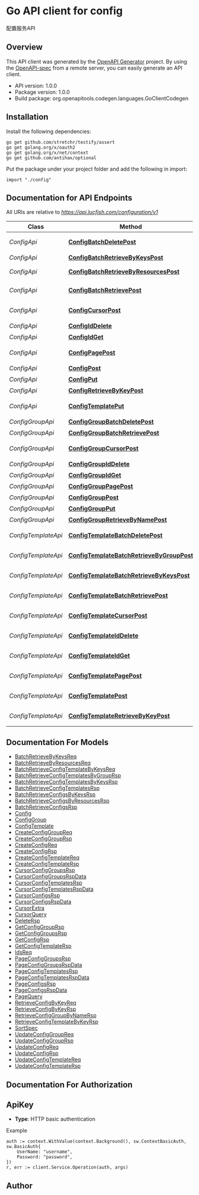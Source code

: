 # Go API client for config

配置服务API

## Overview
This API client was generated by the [OpenAPI Generator](https://openapi-generator.tech) project.  By using the [OpenAPI-spec](https://www.openapis.org/) from a remote server, you can easily generate an API client.

- API version: 1.0.0
- Package version: 1.0.0
- Build package: org.openapitools.codegen.languages.GoClientCodegen

## Installation

Install the following dependencies:

```shell
go get github.com/stretchr/testify/assert
go get golang.org/x/oauth2
go get golang.org/x/net/context
go get github.com/antihax/optional
```

Put the package under your project folder and add the following in import:

```golang
import "./config"
```

## Documentation for API Endpoints

All URIs are relative to *https://api.lucfish.com/configuration/v1*

Class | Method | HTTP request | Description
------------ | ------------- | ------------- | -------------
*ConfigApi* | [**ConfigBatchDeletePost**](docs/ConfigApi.md#configbatchdeletepost) | **Post** /config/batchDelete | 批量删除配置
*ConfigApi* | [**ConfigBatchRetrieveByKeysPost**](docs/ConfigApi.md#configbatchretrievebykeyspost) | **Post** /config/batchRetrieveByKeys | 查询配置
*ConfigApi* | [**ConfigBatchRetrieveByResourcesPost**](docs/ConfigApi.md#configbatchretrievebyresourcespost) | **Post** /config/batchRetrieveByResources | 查询配置
*ConfigApi* | [**ConfigBatchRetrievePost**](docs/ConfigApi.md#configbatchretrievepost) | **Post** /config/batchRetrieve | 批量查询配置
*ConfigApi* | [**ConfigCursorPost**](docs/ConfigApi.md#configcursorpost) | **Post** /config/cursor | Cursor查询配置
*ConfigApi* | [**ConfigIdDelete**](docs/ConfigApi.md#configiddelete) | **Delete** /config/{id} | 删除配置
*ConfigApi* | [**ConfigIdGet**](docs/ConfigApi.md#configidget) | **Get** /config/{id} | 查询配置
*ConfigApi* | [**ConfigPagePost**](docs/ConfigApi.md#configpagepost) | **Post** /config/page | Page查询配置
*ConfigApi* | [**ConfigPost**](docs/ConfigApi.md#configpost) | **Post** /config | 创建配置
*ConfigApi* | [**ConfigPut**](docs/ConfigApi.md#configput) | **Put** /config | 更新配置
*ConfigApi* | [**ConfigRetrieveByKeyPost**](docs/ConfigApi.md#configretrievebykeypost) | **Post** /config/retrieveByKey | 查询配置
*ConfigApi* | [**ConfigTemplatePut**](docs/ConfigApi.md#configtemplateput) | **Put** /configTemplate | 更新配置模版
*ConfigGroupApi* | [**ConfigGroupBatchDeletePost**](docs/ConfigGroupApi.md#configgroupbatchdeletepost) | **Post** /configGroup/batchDelete | 批量删除组
*ConfigGroupApi* | [**ConfigGroupBatchRetrievePost**](docs/ConfigGroupApi.md#configgroupbatchretrievepost) | **Post** /configGroup/batchRetrieve | 批量查询组
*ConfigGroupApi* | [**ConfigGroupCursorPost**](docs/ConfigGroupApi.md#configgroupcursorpost) | **Post** /configGroup/cursor | Cursor查询组
*ConfigGroupApi* | [**ConfigGroupIdDelete**](docs/ConfigGroupApi.md#configgroupiddelete) | **Delete** /configGroup/{id} | 删除组
*ConfigGroupApi* | [**ConfigGroupIdGet**](docs/ConfigGroupApi.md#configgroupidget) | **Get** /configGroup/{id} | 查询组
*ConfigGroupApi* | [**ConfigGroupPagePost**](docs/ConfigGroupApi.md#configgrouppagepost) | **Post** /configGroup/page | Page查询组
*ConfigGroupApi* | [**ConfigGroupPost**](docs/ConfigGroupApi.md#configgrouppost) | **Post** /configGroup | 创建组
*ConfigGroupApi* | [**ConfigGroupPut**](docs/ConfigGroupApi.md#configgroupput) | **Put** /configGroup | 更新组
*ConfigGroupApi* | [**ConfigGroupRetrieveByNamePost**](docs/ConfigGroupApi.md#configgroupretrievebynamepost) | **Post** /configGroup/retrieveByName | 查询组
*ConfigTemplateApi* | [**ConfigTemplateBatchDeletePost**](docs/ConfigTemplateApi.md#configtemplatebatchdeletepost) | **Post** /configTemplate/batchDelete | 批量删除配置模版
*ConfigTemplateApi* | [**ConfigTemplateBatchRetrieveByGroupPost**](docs/ConfigTemplateApi.md#configtemplatebatchretrievebygrouppost) | **Post** /configTemplate/batchRetrieveByGroup | 查询配置模版
*ConfigTemplateApi* | [**ConfigTemplateBatchRetrieveByKeysPost**](docs/ConfigTemplateApi.md#configtemplatebatchretrievebykeyspost) | **Post** /configTemplate/batchRetrieveByKeys | 查询配置模版
*ConfigTemplateApi* | [**ConfigTemplateBatchRetrievePost**](docs/ConfigTemplateApi.md#configtemplatebatchretrievepost) | **Post** /configTemplate/batchRetrieve | 批量查询配置模版
*ConfigTemplateApi* | [**ConfigTemplateCursorPost**](docs/ConfigTemplateApi.md#configtemplatecursorpost) | **Post** /configTemplate/cursor | Cursor查询配置模版
*ConfigTemplateApi* | [**ConfigTemplateIdDelete**](docs/ConfigTemplateApi.md#configtemplateiddelete) | **Delete** /configTemplate/{id} | 删除配置模版
*ConfigTemplateApi* | [**ConfigTemplateIdGet**](docs/ConfigTemplateApi.md#configtemplateidget) | **Get** /configTemplate/{id} | 查询配置模版
*ConfigTemplateApi* | [**ConfigTemplatePagePost**](docs/ConfigTemplateApi.md#configtemplatepagepost) | **Post** /configTemplate/page | Page查询配置模版
*ConfigTemplateApi* | [**ConfigTemplatePost**](docs/ConfigTemplateApi.md#configtemplatepost) | **Post** /configTemplate | 创建配置模版
*ConfigTemplateApi* | [**ConfigTemplateRetrieveByKeyPost**](docs/ConfigTemplateApi.md#configtemplateretrievebykeypost) | **Post** /configTemplate/retrieveByKey | 查询配置模版


## Documentation For Models

 - [BatchRetrieveByKeysReq](docs/BatchRetrieveByKeysReq.md)
 - [BatchRetrieveByResourcesReq](docs/BatchRetrieveByResourcesReq.md)
 - [BatchRetrieveConfigTemplateByKeysReq](docs/BatchRetrieveConfigTemplateByKeysReq.md)
 - [BatchRetrieveConfigTemplatesByGroupRsp](docs/BatchRetrieveConfigTemplatesByGroupRsp.md)
 - [BatchRetrieveConfigTemplatesByKeysRsp](docs/BatchRetrieveConfigTemplatesByKeysRsp.md)
 - [BatchRetrieveConfigTemplatesRsp](docs/BatchRetrieveConfigTemplatesRsp.md)
 - [BatchRetrieveConfigsByKeysRsp](docs/BatchRetrieveConfigsByKeysRsp.md)
 - [BatchRetrieveConfigsByResourcesRsp](docs/BatchRetrieveConfigsByResourcesRsp.md)
 - [BatchRetrieveConfigsRsp](docs/BatchRetrieveConfigsRsp.md)
 - [Config](docs/Config.md)
 - [ConfigGroup](docs/ConfigGroup.md)
 - [ConfigTemplate](docs/ConfigTemplate.md)
 - [CreateConfigGroupReq](docs/CreateConfigGroupReq.md)
 - [CreateConfigGroupRsp](docs/CreateConfigGroupRsp.md)
 - [CreateConfigReq](docs/CreateConfigReq.md)
 - [CreateConfigRsp](docs/CreateConfigRsp.md)
 - [CreateConfigTemplateReq](docs/CreateConfigTemplateReq.md)
 - [CreateConfigTemplateRsp](docs/CreateConfigTemplateRsp.md)
 - [CursorConfigGroupsRsp](docs/CursorConfigGroupsRsp.md)
 - [CursorConfigGroupsRspData](docs/CursorConfigGroupsRspData.md)
 - [CursorConfigTemplatesRsp](docs/CursorConfigTemplatesRsp.md)
 - [CursorConfigTemplatesRspData](docs/CursorConfigTemplatesRspData.md)
 - [CursorConfigsRsp](docs/CursorConfigsRsp.md)
 - [CursorConfigsRspData](docs/CursorConfigsRspData.md)
 - [CursorExtra](docs/CursorExtra.md)
 - [CursorQuery](docs/CursorQuery.md)
 - [DeleteRsp](docs/DeleteRsp.md)
 - [GetConfigGroupRsp](docs/GetConfigGroupRsp.md)
 - [GetConfigGroupsRsp](docs/GetConfigGroupsRsp.md)
 - [GetConfigRsp](docs/GetConfigRsp.md)
 - [GetConfigTemplateRsp](docs/GetConfigTemplateRsp.md)
 - [IdsReq](docs/IdsReq.md)
 - [PageConfigGroupsRsp](docs/PageConfigGroupsRsp.md)
 - [PageConfigGroupsRspData](docs/PageConfigGroupsRspData.md)
 - [PageConfigTemplatesRsp](docs/PageConfigTemplatesRsp.md)
 - [PageConfigTemplatesRspData](docs/PageConfigTemplatesRspData.md)
 - [PageConfigsRsp](docs/PageConfigsRsp.md)
 - [PageConfigsRspData](docs/PageConfigsRspData.md)
 - [PageQuery](docs/PageQuery.md)
 - [RetrieveConfigByKeyReq](docs/RetrieveConfigByKeyReq.md)
 - [RetrieveConfigByKeyRsp](docs/RetrieveConfigByKeyRsp.md)
 - [RetrieveConfigGroupByNameRsp](docs/RetrieveConfigGroupByNameRsp.md)
 - [RetrieveConfigTemplateByKeyRsp](docs/RetrieveConfigTemplateByKeyRsp.md)
 - [SortSpec](docs/SortSpec.md)
 - [UpdateConfigGroupReq](docs/UpdateConfigGroupReq.md)
 - [UpdateConfigGroupRsp](docs/UpdateConfigGroupRsp.md)
 - [UpdateConfigReq](docs/UpdateConfigReq.md)
 - [UpdateConfigRsp](docs/UpdateConfigRsp.md)
 - [UpdateConfigTemplateReq](docs/UpdateConfigTemplateReq.md)
 - [UpdateConfigTemplateRsp](docs/UpdateConfigTemplateRsp.md)


## Documentation For Authorization



## ApiKey

- **Type**: HTTP basic authentication

Example

```golang
auth := context.WithValue(context.Background(), sw.ContextBasicAuth, sw.BasicAuth{
    UserName: "username",
    Password: "password",
})
r, err := client.Service.Operation(auth, args)
```



## Author



